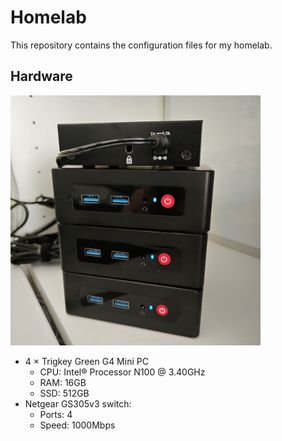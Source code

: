 # Homelab

This repository contains the configuration files for my homelab.

## Hardware

<img src="./doc/images/homelab.jpg" width="400">

- 4 × Trigkey Green G4 Mini PC
    - CPU: Intel® Processor N100 @ 3.40GHz
    - RAM: 16GB
    - SSD: 512GB
- Netgear GS305v3 switch:
    - Ports: 4
    - Speed: 1000Mbps
